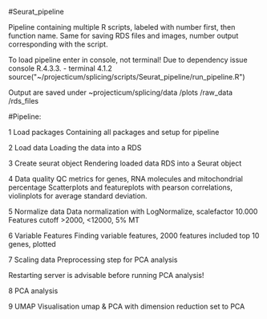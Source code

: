 #Seurat_pipeline

Pipeline containing multiple R scripts, labeled with number first, then function name. 
Same for saving RDS files and images, number output corresponding with the script.

To load pipeline enter in console, not terminal! Due to dependency issue console R.4.3.3. - terminal 4.1.2
source("~/projecticum/splicing/scripts/Seurat_pipeline/run_pipeline.R")

Output are saved under ~projecticum/splicing/data
/plots
/raw_data
/rds_files

#Pipeline:

1 Load packages
Containing all packages and setup for pipeline

2 Load data
Loading the data into a RDS

3 Create seurat object
Rendering loaded data RDS into a Seurat object

4 Data quality
QC metrics for genes, RNA molecules and mitochondrial percentage
Scatterplots and featureplots with pearson correlations, violinplots for average standard deviation.


5 Normalize data
Data normalization with LogNormalize, scalefactor 10.000 
Features cutoff >2000, <12000, 5% MT

6 Variable Features
Finding variable features, 2000 features included
top 10 genes, plotted

7 Scaling data
Preprocessing step for PCA analysis

Restarting server is advisable before running PCA analysis!

8 PCA analysis

9 UMAP
Visualisation umap & PCA with dimension reduction set to PCA

